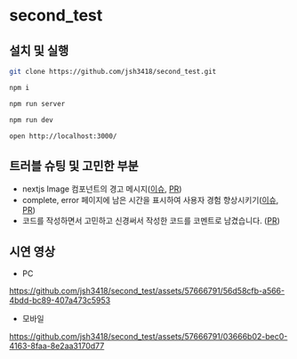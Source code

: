 # second_test

## 설치 및 실행

```bash
git clone https://github.com/jsh3418/second_test.git
```

```bash
npm i
```

```bash
npm run server
```

```bash
npm run dev
```

```bash
open http://localhost:3000/
```

## 트러블 슈팅 및 고민한 부분

- nextjs Image 컴포넌트의 경고 메시지([이슈](https://github.com/jsh3418/second_test/issues/5), [PR](https://github.com/jsh3418/second_test/pull/6))
- complete, error 페이지에 남은 시간을 표시하여 사용자 경험 향상시키기([이슈](https://github.com/jsh3418/second_test/issues/7), [PR](https://github.com/jsh3418/second_test/pull/8))
- 코드를 작성하면서 고민하고 신경써서 작성한 코드를 코멘트로 남겼습니다. ([PR](https://github.com/jsh3418/second_test/pull/12))

## 시연 영상

- PC

https://github.com/jsh3418/second_test/assets/57666791/56d58cfb-a566-4bdd-bc89-407a473c5953

- 모바일

https://github.com/jsh3418/second_test/assets/57666791/03666b02-bec0-4163-8faa-8e2aa3170d77
